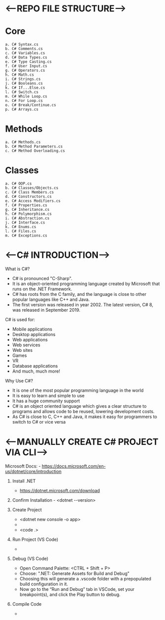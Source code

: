 # <--REPO FILE STRUCTURE-->
# Core

    a. C# Syntax.cs
    b. C# Comments.cs
    c. C# Variables.cs
    d. C# Data Types.cs
    e. C# Type Casting.cs
    f. C# User Input.cs
    g. C# Operators.cs
    h. C# Math.cs
    i. C# Strings.cs
    j. C# Booleans.cs
    k. C# If...Else.cs
    l. C# Switch.cs
    m. C# While Loop.cs
    n. C# For Loop.cs
    o. C# Break/Continue.cs
    p. C# Arrays.cs

# Methods
    a. C# Methods.cs
    b. C# Method Parameters.cs
    c. C# Method Overloading.cs

# Classes
    a. C# OOP.cs
    b. C# Classes/Objects.cs
    c. C# Class Members.cs
    d. C# Constructors.cs
    e. C# Access Modifiers.cs
    f. C# Properties.cs
    g. C# Inheritance.cs
    h. C# Polymorphism.cs
    i. C# Abstraction.cs
    j. C# Interface.cs
    k. C# Enums.cs
    l. C# Files.cs
    m. C# Exceptions.cs



# <--C# INTRODUCTION-->
What is C#?
- C# is pronounced "C-Sharp".
- It is an object-oriented programming language created by Microsoft that runs on the .NET Framework.
- C# has roots from the C family, and the language is close to other popular languages like C++ and Java.
- The first version was released in year 2002. The latest version, C# 8, was released in September 2019.

C# is used for:
- Mobile applications
- Desktop applications
- Web applications
- Web services
- Web sites
- Games
- VR
- Database applications
- And much, much more!

Why Use C#?
- It is one of the most popular programming language in the world
- It is easy to learn and simple to use
- It has a huge community support
- C# is an object oriented language which gives a clear structure to programs and allows code to be reused, lowering development costs.
- As C# is close to C, C++ and Java, it makes it easy for programmers to switch to C# or vice versa



# <--MANUALLY CREATE C# PROJECT VIA CLI-->
Microsoft Docs:
    - <https://docs.microsoft.com/en-us/dotnet/core/introduction>

1. Install .NET
    - <https://dotnet.microsoft.com/download>

2. Confirm Installation
        - <dotnet --version>

3. Create Project
    - <dotnet new console -o app>
    - <cd app>
    - <code .> 

4. Run Project (VS Code)
    - <dotnet run>

5. Debug (VS Code)
    - Open Command Palette: <CTRL + Shift + P>
    - Choose: ".NET: Generate Assets for Build and Debug"
    - Choosing this will generate a .vscode folder with a prepopulated build configuration in it.
    - Now go to the “Run and Debug” tab in VSCode, set your breakpoint(s), and click the Play button to debug.

6. Compile Code
    - <dotnet build>